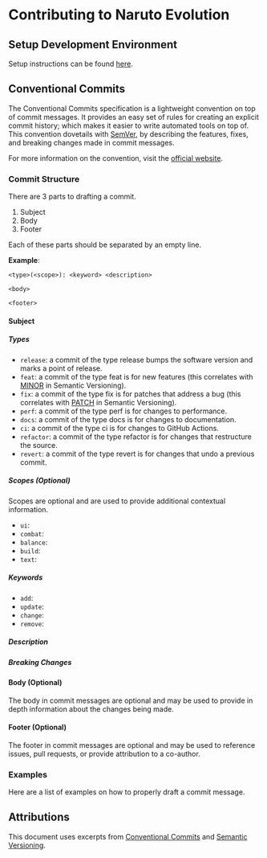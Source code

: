 # Contributing to Naruto Evolution

## Setup Development Environment

Setup instructions can be found [here](README.md#setup-development-environment).

## Conventional Commits

The Conventional Commits specification is a lightweight convention on top of commit messages. It provides an easy set of rules for creating an explicit commit history; which makes it easier to write automated tools on top of. This convention dovetails with [SemVer](http://semver.org/), by describing the features, fixes, and breaking changes made in commit messages.

For more information on the convention, visit the [official website](https://www.conventionalcommits.org/en/v1.0.0/).

### Commit Structure

There are 3 parts to drafting a commit.

1) Subject
2) Body
3) Footer

Each of these parts should be separated by an empty line.

**Example**:
```
<type>(<scope>): <keyword> <description>

<body>

<footer>
```

#### Subject

##### Types

- `release`: a commit of the type release bumps the software version and marks a point of release.
- `feat`: a commit of the type feat is for new features (this correlates with [MINOR](http://semver.org/#summary) in Semantic Versioning).
- `fix`: a commit of the type fix is for patches that address a bug (this correlates with [PATCH](http://semver.org/#summary) in Semantic Versioning).
- `perf`: a commit of the type perf is for changes to performance.
- `docs`: a commit of the type docs is for changes to documentation.
- `ci`: a commit of the type ci is for changes to GitHub Actions.
- `refactor`: a commit of the type refactor is for changes that restructure the source.
- `revert`: a commit of the type revert is for changes that undo a previous commit.

##### Scopes (Optional)

Scopes are optional and are used to provide additional contextual information.

- `ui`: 
- `combat`: 
- `balance`: 
- `build`: 
- `text`: 


##### Keywords
- `add`: 
- `update`: 
- `change`: 
- `remove`: 

##### Description

##### Breaking Changes

#### Body (Optional)

The body in commit messages are optional and may be used to provide in depth information about the changes being made.

#### Footer (Optional)

The footer in commit messages are optional and may be used to reference issues, pull requests, or provide attribution to a co-author.

### Examples

Here are a list of examples on how to properly draft a commit message.

## Attributions

This document uses excerpts from [Conventional Commits](https://www.conventionalcommits.org/en/v1.0.0/) and [Semantic Versioning](https://semver.org/spec/v2.0.0.html).